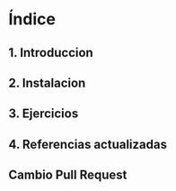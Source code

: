 # Índice
## 1. Introduccion
## 2. Instalacion
## 3. Ejercicios
## 4. Referencias actualizadas
## Cambio Pull Request
